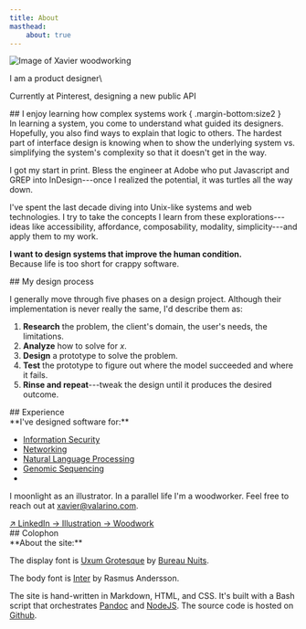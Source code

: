 ```yaml
---
title: About
masthead:
    about: true
---
```


<!-- need to clean this up at some point -->
<article class="grid" style="margin-top: calc( var(--size3) * -1)">
<p style="max-width:100%;">
  <img src="/assets/img/about-img.jpg" alt="Image of Xavier woodworking">
</p>
<div class="margin-stack h1">
I am a product designer\

Currently at Pinterest, designing a new public API
</div>
</section>
  

<section class="grid indenter:3/5 stack border-top">
## I enjoy learning how complex systems work { .margin-bottom:size2 }

<div class="margin:none">
In learning a system, you come to understand what guided its designers. Hopefully, you also find ways to explain that logic to others. The hardest part of interface design is knowing when to show the underlying system vs. simplifying the system's complexity so that it doesn't get in the way.

I got my start in print. Bless the engineer at Adobe who put Javascript and GREP into InDesign---once I realized the potential, it was turtles all the way down.

I've spent the last decade diving into Unix-like systems and web technologies. I try to take the concepts I learn from these explorations---ideas like accessibility, affordance, composability, modality, simplicity---and apply them to my work.

**I want to design systems that improve the human condition.**<br/>
Because life is too short for crappy software.
</div>

</section>

<section class="grid indenter:3/5 split-lists stack border-top">
## My design process

I generally move through five phases on a design project. Although their implementation is never really the same, I'd describe them as:

1. **Research** the problem, the client's domain, the user's needs, the limitations.
2. **Analyze** how to solve for _x_.
3. **Design** a prototype to solve the problem.
4. **Test** the prototype to figure out where the model succeeded and where  it fails.
5. **Rinse and repeat**---tweak the design until it produces the desired outcome.
</div>
</section>

<section class="grid indenter:3/5 stack border-top">
## Experience
<div class="h4 font:light no-list">
**I've designed software for:**

* [Information Security](/case-studies/gears-dashboard.html)
* [Networking](/case-studies/netgear-captive-portal.html)
* [Natural Language Processing](/case-studies/botanic.html)
* [Genomic Sequencing](/case-studies/omicia.html)
* 
</div>

I moonlight as an illustrator. In a parallel life I'm a woodworker. Feel free to reach out at <a href="mailto:xavier@valarino.com">xavier@valarino.com</a>.

<a href="https://www.linkedin.com/in/xaviervalarino/">
	 <span class="border-bottom:white"
		     aria-hidden="true">
	  ↗</span>
	 LinkedIn
</a>

<a href="/etcetera/illustration.html">
	 <span class="border-bottom:white"
		     aria-hidden="true">
	  →</span>
	 Illustration
</a>

<a href="/etcetera/woodwork.html">
	 <span class="border-bottom:white"
		     aria-hidden="true">
	  →</span>
	 Woodwork
</a>

<!--
<a href="https://www.linkedin.com/in/xaviervalarino/"
	 class="position:relative display:inline-block">
	 <span class="border-bottom:white position:absolute left:-grid-gap"
		     aria-hidden="true">
	  ↗</span>
	  LinkedIn
</a>

<a href="https://www.linkedin.com/in/xaviervalarino/"
	 class="position:relative display:inline-block">
	 <span class="border-bottom:white position:absolute left:-grid-gap"
		     aria-hidden="true">
	  ↘</span>
	  Illustrations
</a>

<a href="https://www.linkedin.com/in/xaviervalarino/"
	 class="position:relative display:inline-block">
	 <span class="border-bottom:white position:absolute left:-grid-gap"
		     aria-hidden="true">
	  ↘</span>
	  Woodwork
</a>
-->

</section>

<section class="grid indenter:3/5 stack border-top">
## Colophon

<div>
**About the site:**

The display font is [Uxum Grotesque](https://uxum.mdn.market/) by [Bureau Nuits](https://www.bureaunuits.com/).

The body font is [Inter](https://rsms.me/inter/) by Rasmus Andersson.

The site is hand-written in Markdown, HTML, and CSS. It's built with a Bash script that orchestrates [Pandoc](https://pandoc.org/) and [NodeJS](https://nodejs.org/en/about/). The source code is hosted on [Github](https://github.com/xaviervalarino/portfolio).
</div>

</section>
</article>
